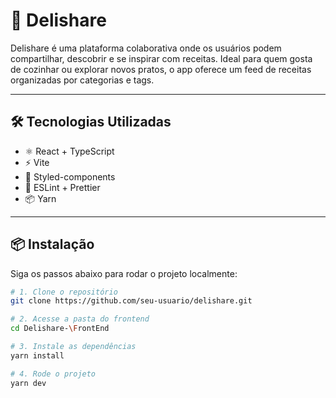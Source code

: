 # 🥗 Delishare

Delishare é uma plataforma colaborativa onde os usuários podem compartilhar, descobrir e se inspirar com receitas. Ideal para quem gosta de cozinhar ou explorar novos pratos, o app oferece um feed de receitas organizadas por categorias e tags.

---

## 🛠️ Tecnologias Utilizadas

- ⚛️ React + TypeScript
- ⚡ Vite
- 💅 Styled-components
- 🧹 ESLint + Prettier
- 📦 Yarn

---

## 📦 Instalação

Siga os passos abaixo para rodar o projeto localmente:

```bash
# 1. Clone o repositório
git clone https://github.com/seu-usuario/delishare.git

# 2. Acesse a pasta do frontend
cd Delishare-\FrontEnd

# 3. Instale as dependências
yarn install

# 4. Rode o projeto
yarn dev
```
